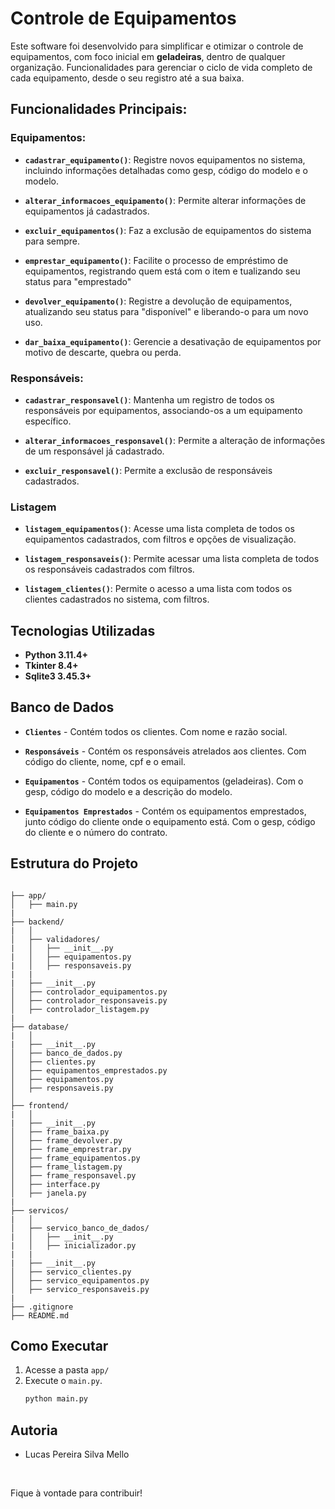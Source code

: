 # **Controle de Equipamentos**

Este software foi desenvolvido para simplificar e otimizar o controle de equipamentos, com foco inicial em **geladeiras**, dentro de qualquer organização. Funcionalidades para gerenciar o ciclo de vida completo de cada equipamento, desde o seu registro até a sua baixa.

## **Funcionalidades Principais:**

### Equipamentos:
* **`cadastrar_equipamento()`**: Registre novos equipamentos no sistema, incluindo informações detalhadas como gesp, código do modelo e o modelo.

* **`alterar_informacoes_equipamento()`**: Permite alterar informações de equipamentos já cadastrados.

* **`excluir_equipamentos()`**: Faz a exclusão de equipamentos do sistema para sempre.

* **`emprestar_equipamento()`**: Facilite o processo de empréstimo de equipamentos, registrando quem está com o item e tualizando seu status para "emprestado"

* **`devolver_equipamento()`**: Registre a devolução de equipamentos, atualizando seu status para "disponível" e liberando-o para um novo uso.

* **`dar_baixa_equipamento()`**: Gerencie a desativação de equipamentos por motivo de descarte, quebra ou perda.

### Responsáveis:
* **`cadastrar_responsavel()`**: Mantenha um registro de todos os responsáveis por equipamentos, associando-os a um equipamento específico.

* **`alterar_informacoes_responsavel()`**: Permite a alteração de informações de um responsável já cadastrado.

* **`excluir_responsavel()`**: Permite a exclusão de responsáveis cadastrados.

### Listagem

* **`listagem_equipamentos()`**: Acesse uma lista completa de todos os equipamentos cadastrados, com filtros e opções de visualização.

* **`listagem_responsaveis()`**: Permite acessar uma lista completa de todos os responsáveis cadastrados com filtros.

* **`listagem_clientes()`**: Permite o acesso a uma lista com todos os clientes cadastrados no sistema, com filtros.



## **Tecnologias Utilizadas**

- **Python 3.11.4+**
- **Tkinter 8.4+**
- **Sqlite3 3.45.3+**

## **Banco de Dados**

- **`Clientes`** - Contém todos os clientes. Com nome e razão social.

- **`Responsáveis`** - Contém os responsáveis atrelados aos clientes. Com código do cliente, nome, cpf e o email.

- **`Equipamentos`** - Contém todos os equipamentos (geladeiras). Com o gesp, código do modelo e a descrição do modelo.

- **`Equipamentos Emprestados`** - Contém os equipamentos emprestados, junto código do cliente onde o equipamento está. Com o gesp, código do cliente e o número do contrato.



## **Estrutura do Projeto**

```

├── app/
│   ├── main.py
|
├── backend/
|   │   
│   ├── validadores/
|   │   ├── __init__.py
|   │   ├── equipamentos.py
|   │   ├── responsaveis.py
|   |
|   ├── __init__.py
│   ├── controlador_equipamentos.py
│   ├── controlador_responsaveis.py
│   ├── controlador_listagem.py
|
├── database/
|   │   
|   ├── __init__.py
│   ├── banco_de_dados.py
│   ├── clientes.py
│   ├── equipamentos_emprestados.py
│   ├── equipamentos.py
│   ├── responsaveis.py
│   
├── frontend/
|   │   
|   ├── __init__.py
│   ├── frame_baixa.py
│   ├── frame_devolver.py
│   ├── frame_emprestrar.py
│   ├── frame_equipamentos.py
│   ├── frame_listagem.py
│   ├── frame_responsavel.py
│   ├── interface.py
│   ├── janela.py
|
├── servicos/
|   │   
│   ├── servico_banco_de_dados/
|   │   ├── __init__.py
|   │   ├── inicializador.py
|   |
|   ├── __init__.py
│   ├── servico_clientes.py
│   ├── servico_equipamentos.py
│   ├── servico_responsaveis.py
|
├── .gitignore
├── README.md
```

## **Como Executar**

1. Acesse a pasta `app/`
2. Execute o `main.py`.
   ```bash
   python main.py
   ```



## **Autoria**
- Lucas Pereira Silva Mello

<br>

Fique à vontade para contribuir!
